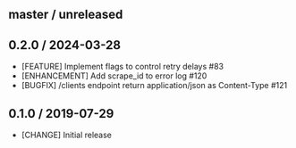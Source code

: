 ## master / unreleased

## 0.2.0 / 2024-03-28

* [FEATURE] Implement flags to control retry delays #83
* [ENHANCEMENT] Add scrape_id to error log #120
* [BUGFIX] /clients endpoint return application/json as Content-Type #121

## 0.1.0 / 2019-07-29

* [CHANGE] Initial release
